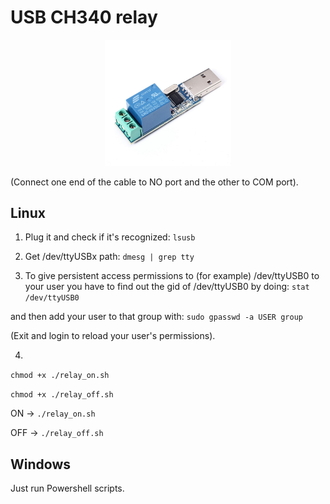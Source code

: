 # USB CH340 relay
<p align="center"><img src="usb_ch340_relay.jpg" width="40%"></p>
(Connect one end of the cable to NO port and the other to COM port).

## Linux
1. Plug it and check if it's recognized: ```lsusb```

2. Get /dev/ttyUSBx path: ```dmesg | grep tty```

3. To give persistent access permissions to (for example) /dev/ttyUSB0 to your user you have to find out the gid of /dev/ttyUSB0 by doing: ```stat /dev/ttyUSB0```

and then add your user to that group with: ```sudo gpasswd -a USER group```

(Exit and login to reload your user's permissions).

4.

```chmod +x ./relay_on.sh```

```chmod +x ./relay_off.sh```

ON -> ```./relay_on.sh```

OFF -> ```./relay_off.sh```


## Windows

Just run Powershell scripts.
